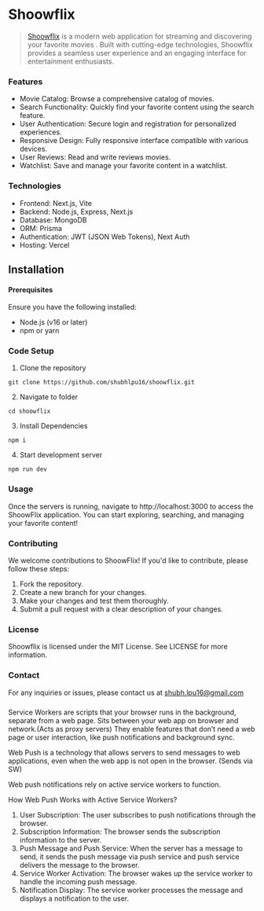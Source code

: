 # Shoowflix
> [Shoowflix](https://shoowflix.vercel.app/) is a modern web application for streaming and discovering your favorite movies . Built with cutting-edge technologies, Shoowflix provides a seamless user experience and an engaging interface for entertainment enthusiasts.

### Features
- Movie Catalog: Browse a comprehensive catalog of movies.
- Search Functionality: Quickly find your favorite content using the search feature.
- User Authentication: Secure login and registration for personalized experiences.
- Responsive Design: Fully responsive interface compatible with various devices.
- User Reviews: Read and write reviews movies.
- Watchlist: Save and manage your favorite content in a watchlist.


### Technologies
- Frontend: Next.js, Vite
- Backend: Node.js, Express, Next.js
- Database: MongoDB
- ORM: Prisma
- Authentication: JWT (JSON Web Tokens), Next Auth
- Hosting: Vercel


## Installation

#### Prerequisites
Ensure you have the following installed:
- Node.js (v16 or later)
- npm or yarn

### Code Setup

1. Clone the repository
```
git clone https://github.com/shubhlpu16/shoowflix.git
```
2. Navigate to folder
```
cd shoowflix
```

3. Install Dependencies
```
npm i 
```

4. Start development server
```
npm run dev
```

### Usage
Once the servers is running, navigate to http://localhost:3000 to access the ShoowFlix application. You can start exploring, searching, and managing your favorite content!

### Contributing
We welcome contributions to ShoowFlix! If you'd like to contribute, please follow these steps:

1. Fork the repository.
2. Create a new branch for your changes.
3. Make your changes and test them thoroughly.
4. Submit a pull request with a clear description of your changes.


### License
Shoowflix is licensed under the MIT License. See LICENSE for more information.

### Contact
For any inquiries or issues, please contact us at shubh.lpu16@gmail.com


###
Service Workers are scripts that your browser runs in the background, separate from a web page. 
Sits between your web app on browser and network.(Acts as proxy servers)
They enable features that don’t need a web page or user interaction, like push notifications and background sync.

Web Push is a technology that allows servers to send messages to web applications, even when the web app is not open in the browser. (Sends via SW)

Web push notifications rely on active service workers to function.

How Web Push Works with Active Service Workers?
1. User Subscription: The user subscribes to push notifications through the browser.
2. Subscription Information: The browser sends the subscription information to the server.
3. Push Message and Push Service: When the server has a message to send, it sends the push message via push service and push service delivers the message to the browser.
4. Service Worker Activation: The browser wakes up the service worker to handle the incoming push message.
5. Notification Display: The service worker processes the message and displays a notification to the user.
